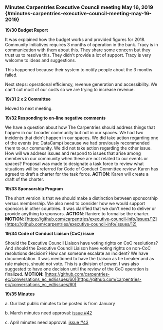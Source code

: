 ### Minutes Carpentries Executive Council meeting May 16, 2019 {#minutes-carpentries-executive-council-meeting-may-16-2019}



**19/30 Budget Report**

It was explained how the budget works and provided figures for 2018. 
Community Initiatives requires 3 months of operation in the bank. Tracy is in communication with them about this. They share some concern but they trust us to resolve this. They didn't provide a lot of support. Tracy is very welcome to ideas and suggestions.

This happened because their system to notify people about the 3 months failed. 

Next steps: operational efficiency, revenue generation and accessibility. We can't cut most of our costs so we are trying to increase revenue.

**19/31 2 x 2 Committee**

  Moved to next meeting.

**19/32 Responding to on-line negative comments**

We have a question about how The Carpentries should address things that happen in our broader community but not in our spaces. We had two incidents that didn't happen in our spaces. We did take action regarding one of the events (re: DataCamp) because we had previously recommended them to our community. We did not take action regarding the other issue. How will we address issues and respond to issues that arise among members in our community when these are not related to our events or spaces? Proposal was made to designate a task force to review what situations will be referred for Code of Conduct Committee review. Karen has agreed to draft a charter for the task force. 
 **ACTION**: Karen will create a draft of the charter.
 
**19/33 Sponsorship Program**

The short version is that we should make a distinction between sponsorship versus membership. We also need to consider how we would support sponsors in other countries. It was clarified that we don't need to deliver or provide anything to sponsors. 
**ACTION**: Raniere to formalise the charter. 
**MOTION**: [https://github.com/carpentries/executive-council-info/issues/12](https://github.com/carpentries/executive-council-info/issues/12)

**19/34 Code of Conduct Liaison (CoC) issue**

Should the Executive Council Liaison have voting rights on CoC resolutions? And should the Executive Council Liaison have voting rights on non-CoC resolutions decision? How can someone escalate an incident? We have documentation.
It was  mentioned to have the Liaison as tie breaker and as rule makers, should not vote. This is a division of power. I was also suggested to have one decision until the review of the CoC operation is finalized.
**MOTION**: [https://github.com/carpentries-ec/conversations_ec_ed/issues/60](https://github.com/carpentries-ec/conversations_ec_ed/issues/60)

 **19/35 Minutes**

   a. Our last public minutes to be posted is from January

   b.  March minutes need approval: [issue #42](https://github.com/carpentries/executive-council/issues/42)

   c. April minutes need approval: [issue #43](https://github.com/carpentries/executive-council/issues/43)

      
